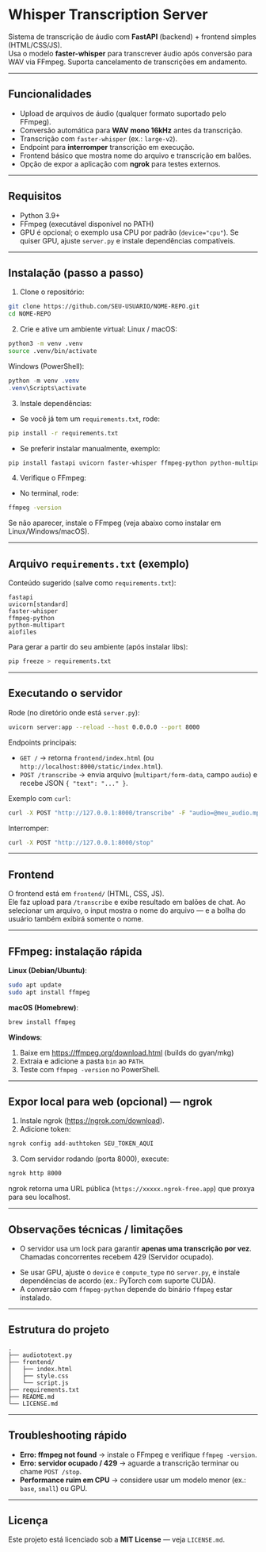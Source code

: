 # Whisper Transcription Server

Sistema de transcrição de áudio com **FastAPI** (backend) + frontend simples (HTML/CSS/JS).  
Usa o modelo **faster-whisper** para transcrever áudio após conversão para WAV via FFmpeg. Suporta cancelamento de transcrições em andamento.

---

## Funcionalidades

- Upload de arquivos de áudio (qualquer formato suportado pelo FFmpeg).
- Conversão automática para **WAV mono 16kHz** antes da transcrição.
- Transcrição com `faster-whisper` (ex.: `large-v2`).
- Endpoint para **interromper** transcrição em execução.
- Frontend básico que mostra nome do arquivo e transcrição em balões.
- Opção de expor a aplicação com **ngrok** para testes externos.

---

## Requisitos

- Python 3.9+
- FFmpeg (executável disponível no PATH)
- GPU é opcional; o exemplo usa CPU por padrão (`device="cpu"`). Se quiser GPU, ajuste `server.py` e instale dependências compatíveis.

---

## Instalação (passo a passo)

1. Clone o repositório:
```bash
git clone https://github.com/SEU-USUARIO/NOME-REPO.git
cd NOME-REPO
```

2. Crie e ative um ambiente virtual:
Linux / macOS:
```bash
python3 -m venv .venv
source .venv/bin/activate
```
Windows (PowerShell):
```powershell
python -m venv .venv
.venv\Scripts\activate
```

3. Instale dependências:
- Se você já tem um `requirements.txt`, rode:
```bash
pip install -r requirements.txt
```
- Se preferir instalar manualmente, exemplo:
```bash
pip install fastapi uvicorn faster-whisper ffmpeg-python python-multipart aiofiles
```

4. Verifique o FFmpeg:
- No terminal, rode:
```bash
ffmpeg -version
```
Se não aparecer, instale o FFmpeg (veja abaixo como instalar em Linux/Windows/macOS).

---

## Arquivo `requirements.txt` (exemplo)

Conteúdo sugerido (salve como `requirements.txt`):
```
fastapi
uvicorn[standard]
faster-whisper
ffmpeg-python
python-multipart
aiofiles
```

Para gerar a partir do seu ambiente (após instalar libs):
```bash
pip freeze > requirements.txt
```

---

## Executando o servidor

Rode (no diretório onde está `server.py`):
```bash
uvicorn server:app --reload --host 0.0.0.0 --port 8000
```

Endpoints principais:
- `GET /` → retorna `frontend/index.html` (ou `http://localhost:8000/static/index.html`).
- `POST /transcribe` → envia arquivo (`multipart/form-data`, campo `audio`) e recebe JSON `{ "text": "..." }`.
<!-- EM BREVE - `POST /stop` → solicita parada da transcrição atual; retorna status. -->

Exemplo com `curl`:
```bash
curl -X POST "http://127.0.0.1:8000/transcribe" -F "audio=@meu_audio.mp3"
```

Interromper:
```bash
curl -X POST "http://127.0.0.1:8000/stop"
```

---

## Frontend

O frontend está em `frontend/` (HTML, CSS, JS).  
Ele faz upload para `/transcribe` e exibe resultado em balões de chat. Ao selecionar um arquivo, o input mostra o nome do arquivo — e a bolha do usuário também exibirá somente o nome.

---

## FFmpeg: instalação rápida

**Linux (Debian/Ubuntu)**:
```bash
sudo apt update
sudo apt install ffmpeg
```

**macOS (Homebrew)**:
```bash
brew install ffmpeg
```

**Windows**:
1. Baixe em https://ffmpeg.org/download.html (builds do gyan/mkg)
2. Extraia e adicione a pasta `bin` ao `PATH`.
3. Teste com `ffmpeg -version` no PowerShell.

---

## Expor local para web (opcional) — ngrok

1. Instale ngrok (https://ngrok.com/download).  
2. Adicione token:
```bash
ngrok config add-authtoken SEU_TOKEN_AQUI
```
3. Com servidor rodando (porta 8000), execute:
```bash
ngrok http 8000
```
ngrok retorna uma URL pública (`https://xxxxx.ngrok-free.app`) que proxya para seu localhost.

---

## Observações técnicas / limitações

- O servidor usa um lock para garantir **apenas uma transcrição por vez**. Chamadas concorrentes recebem 429 (Servidor ocupado).
<!-- EM BREVE - O endpoint `/stop` aciona um evento para interromper o loop de transcrição e retornar texto parcial. -->
- Se usar GPU, ajuste o `device` e `compute_type` no `server.py`, e instale dependências de acordo (ex.: PyTorch com suporte CUDA).
- A conversão com `ffmpeg-python` depende do binário `ffmpeg` estar instalado.

---

## Estrutura do projeto

```
.
├── audiototext.py
├── frontend/
│   ├── index.html
│   ├── style.css
│   └── script.js
├── requirements.txt
├── README.md
└── LICENSE.md
```

---

## Troubleshooting rápido

- **Erro: ffmpeg not found** → instale o FFmpeg e verifique `ffmpeg -version`.
- **Erro: servidor ocupado / 429** → aguarde a transcrição terminar ou chame `POST /stop`.
- **Performance ruim em CPU** → considere usar um modelo menor (ex.: `base`, `small`) ou GPU.

---

## Licença

Este projeto está licenciado sob a **MIT License** — veja `LICENSE.md`.
